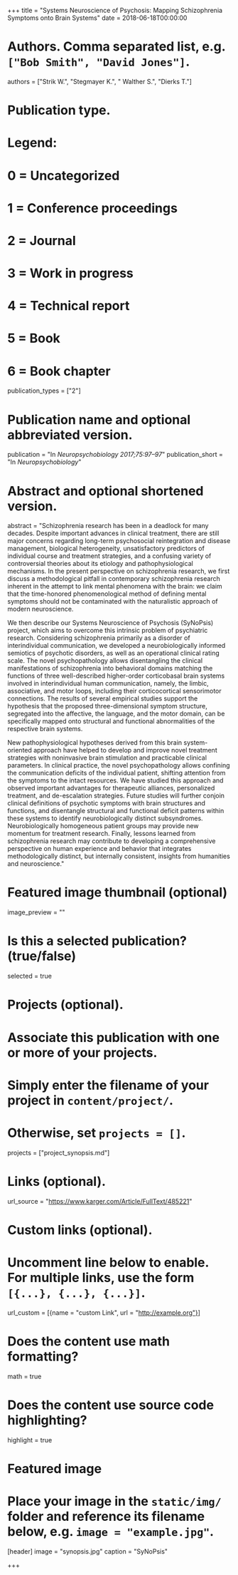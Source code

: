 +++
title = "Systems Neuroscience of Psychosis: Mapping Schizophrenia Symptoms onto Brain Systems"
date = 2018-06-18T00:00:00

# Authors. Comma separated list, e.g. `["Bob Smith", "David Jones"]`.
authors = ["Strik W.", "Stegmayer K.", " Walther S.", "Dierks T."]

# Publication type.
# Legend:
# 0 = Uncategorized
# 1 = Conference proceedings
# 2 = Journal
# 3 = Work in progress
# 4 = Technical report
# 5 = Book
# 6 = Book chapter
publication_types = ["2"]

# Publication name and optional abbreviated version.
publication = "In *Neuropsychobiology 2017;75:97–97*"
publication_short = "In *Neuropsychobiology*"

# Abstract and optional shortened version.
abstract = "Schizophrenia research has been in a deadlock for many decades. Despite important advances in clinical treatment, there are still major concerns regarding long-term psychosocial reintegration and disease management, biological heterogeneity, unsatisfactory predictors of individual course and treatment strategies, and a confusing variety of controversial theories about its etiology and pathophysiological mechanisms. In the present perspective on schizophrenia research, we first discuss a methodological pitfall in contemporary schizophrenia research inherent in the attempt to link mental phenomena with the brain: we claim that the time-honored phenomenological method of defining mental symptoms should not be contaminated with the naturalistic approach of modern neuroscience. 

We then describe our Systems Neuroscience of Psychosis (SyNoPsis) project, which aims to overcome this intrinsic problem of psychiatric research. Considering schizophrenia primarily as a disorder of interindividual communication, we developed a neurobiologically informed semiotics of psychotic disorders, as well as an operational clinical rating scale. The novel psychopathology allows disentangling the clinical manifestations of schizophrenia into behavioral domains matching the functions of three well-described higher-order corticobasal brain systems involved in interindividual human communication, namely, the limbic, associative, and motor loops, including their corticocortical sensorimotor connections. The results of several empirical studies support the hypothesis that the proposed three-dimensional symptom structure, segregated into the affective, the language, and the motor domain, can be specifically mapped onto structural and functional abnormalities of the respective brain systems. 

New pathophysiological hypotheses derived from this brain system-oriented approach have helped to develop and improve novel treatment strategies with noninvasive brain stimulation and practicable clinical parameters. In clinical practice, the novel psychopathology allows confining the communication deficits of the individual patient, shifting attention from the symptoms to the intact resources. We have studied this approach and observed important advantages for therapeutic alliances, personalized treatment, and de-escalation strategies. Future studies will further conjoin clinical definitions of psychotic symptoms with brain structures and functions, and disentangle structural and functional deficit patterns within these systems to identify neurobiologically distinct subsyndromes. Neurobiologically homogeneous patient groups may provide new momentum for treatment research. Finally, lessons learned from schizophrenia research may contribute to developing a comprehensive perspective on human experience and behavior that integrates methodologically distinct, but internally consistent, insights from humanities and neuroscience."

# Featured image thumbnail (optional)
image_preview = ""

# Is this a selected publication? (true/false)
selected = true

# Projects (optional).
#   Associate this publication with one or more of your projects.
#   Simply enter the filename of your project in `content/project/`.
#   Otherwise, set `projects = []`.
projects = ["project_synopsis.md"]

# Links (optional).
url_source = "https://www.karger.com/Article/FullText/485221"

# Custom links (optional).
#   Uncomment line below to enable. For multiple links, use the form `[{...}, {...}, {...}]`.
url_custom = [{name = "custom Link", url = "http://example.org"}]

# Does the content use math formatting?
math = true

# Does the content use source code highlighting?
highlight = true

# Featured image
# Place your image in the `static/img/` folder and reference its filename below, e.g. `image = "example.jpg"`.
[header]
image = "synopsis.jpg"
caption = "SyNoPsis"

+++

